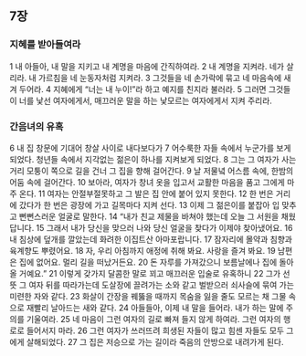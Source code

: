 ## 7장
### 지혜를 받아들여라
1 내 아들아, 내 말을 지키고 내 계명을 마음에 간직하여라.
2 내 계명을 지켜라. 네가 살리라. 내 가르침을 네 눈동자처럼 지켜라.
3 그것들을 네 손가락에 묶고 네 마음속에 새겨 두어라.
4 지혜에게 “너는 내 누이!”라 하고 예지를 친지라 불러라.
5 그러면 그것들이 너를 낯선 여자에게서, 매끄러운 말을 하는 낯모르는 여자에게서 지켜 주리라.
### 간음녀의 유혹
6 내 집 창문에 기대어 창살 사이로 내다보다가
7 어수룩한 자들 속에서 누군가를 보게 되었다. 청년들 속에서 지각없는 젊은이 하나를 지켜보게 되었다.
8 그는 그 여자가 사는 거리 모퉁이 쪽으로 길을 건너 그 집을 향해 걸어간다.
9 날 저물녘 어스름 속에, 한밤의 어둠 속에 걸어간다.
10 보아라, 여자가 창녀 옷을 입고서 교활한 마음을 품고 그에게 마주 온다.
11 여자는 안절부절못하고 그 발은 집 안에 붙어 있지 못한다.
12 한 번은 거리에 갔다가 한 번은 광장에 가고 길목마다 지켜 선다.
13 이제 그 젊은이를 붙잡아 입 맞추고 뻔뻔스러운 얼굴로 말한다.
14 “내가 친교 제물을 바쳐야 했는데 오늘 그 서원을 채웠답니다.
15 그래서 내가 당신을 맞으러 나와 당신 얼굴을 찾다가 이제야 찾아냈어요.
16 내 침상에 덮개를 깔았는데 화려한 이집트산 아마포랍니다.
17 잠자리에 몰약과 침향과 육계향도 뿌렸어요.
18 자, 우리 아침까지 애정에 취해 봐요. 사랑을 즐겨 봐요.
19 남편은 집에 없어요. 멀리 길을 떠났거든요.
20 돈 자루를 가져갔으니 보름날에나 집에 돌아올 거예요.”
21 이렇게 갖가지 달콤한 말로 꾀고 매끄러운 입술로 유혹하니
22 그가 선뜻 그 여자 뒤를 따라가는데 도살장에 끌려가는 소와 같고 벌받으러 쇠사슬에 묶여 가는 미련한 자와 같다.
23 화살이 간장을 꿰뚫을 때까지 목숨을 잃을 줄도 모르는 채 그물 속으로 재빨리 날아드는 새와 같다.
24 아들들아, 이제 내 말을 들어라. 내가 하는 말에 주의를 기울여라.
25 네 마음이 그런 여자의 길로 빠져 들지 않게 하여라. 그런 여자의 행로로 들어서지 마라.
26 그런 여자가 쓰러뜨려 희생된 자들이 많고 힘센 자들도 모두 그에게 살해되었다.
27 그 집은 저승으로 가는 길이라 죽음의 안방으로 내려가게 된다.
